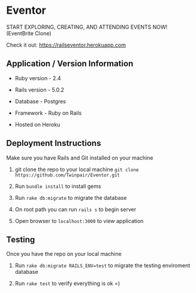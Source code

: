 # Eventor

START EXPLORING, CREATING, AND ATTENDING EVENTS NOW! (EventBrite Clone)

Check it out: https://railseventor.herokuapp.com

## Application / Version Information

* Ruby version - 2.4

* Rails version - 5.0.2

* Database - Postgres

* Framework - Ruby on Rails

* Hosted on Heroku

## Deployment Instructions

Make sure you have Rails and Git installed on your machine

1) git clone the repo to your local machine `git clone https://github.com/Twinpair/Eventor.git`

2) Run `bundle install` to install gems

3) Run `rake db:migrate` to migrate the database

4) On root path you can run `rails s` to begin server

5) Open browser to `localhost:3000` to view application

## Testing

Once you have the repo on your local machine

1) Run `rake db:migrate RAILS_ENV=test` to migrate the testing enviroment database

2) Run `rake test` to verify everything is ok =)

